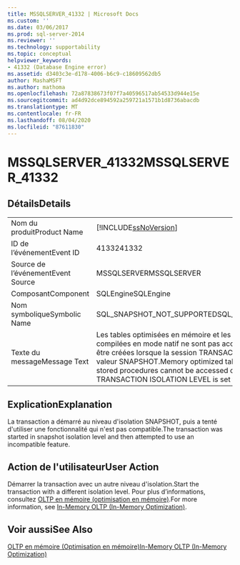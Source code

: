 ```yaml
---
title: MSSQLSERVER_41332 | Microsoft Docs
ms.custom: ''
ms.date: 03/06/2017
ms.prod: sql-server-2014
ms.reviewer: ''
ms.technology: supportability
ms.topic: conceptual
helpviewer_keywords:
- 41332 (Database Engine error)
ms.assetid: d3403c3e-d178-4006-b6c9-c18609562db5
author: MashaMSFT
ms.author: mathoma
ms.openlocfilehash: 72a87838673f07f7a40596517ab54533d944e15e
ms.sourcegitcommit: ad4d92dce894592a259721a1571b1d8736abacdb
ms.translationtype: MT
ms.contentlocale: fr-FR
ms.lasthandoff: 08/04/2020
ms.locfileid: "87611830"
---
```

# <a name="mssqlserver_41332"></a><span data-ttu-id="1ad2a-102">MSSQLSERVER_41332</span><span class="sxs-lookup"><span data-stu-id="1ad2a-102">MSSQLSERVER_41332</span></span>
    
## <a name="details"></a><span data-ttu-id="1ad2a-103">Détails</span><span class="sxs-lookup"><span data-stu-id="1ad2a-103">Details</span></span>  
  
|||  
|-|-|  
|<span data-ttu-id="1ad2a-104">Nom du produit</span><span class="sxs-lookup"><span data-stu-id="1ad2a-104">Product Name</span></span>|[!INCLUDE[ssNoVersion](../../includes/ssnoversion-md.md)]|  
|<span data-ttu-id="1ad2a-105">ID de l’événement</span><span class="sxs-lookup"><span data-stu-id="1ad2a-105">Event ID</span></span>|<span data-ttu-id="1ad2a-106">41332</span><span class="sxs-lookup"><span data-stu-id="1ad2a-106">41332</span></span>|  
|<span data-ttu-id="1ad2a-107">Source de l’événement</span><span class="sxs-lookup"><span data-stu-id="1ad2a-107">Event Source</span></span>|<span data-ttu-id="1ad2a-108">MSSQLSERVER</span><span class="sxs-lookup"><span data-stu-id="1ad2a-108">MSSQLSERVER</span></span>|  
|<span data-ttu-id="1ad2a-109">Composant</span><span class="sxs-lookup"><span data-stu-id="1ad2a-109">Component</span></span>|<span data-ttu-id="1ad2a-110">SQLEngine</span><span class="sxs-lookup"><span data-stu-id="1ad2a-110">SQLEngine</span></span>|  
|<span data-ttu-id="1ad2a-111">Nom symbolique</span><span class="sxs-lookup"><span data-stu-id="1ad2a-111">Symbolic Name</span></span>|<span data-ttu-id="1ad2a-112">SQL_SNAPSHOT_NOT_SUPPORTED</span><span class="sxs-lookup"><span data-stu-id="1ad2a-112">SQL_SNAPSHOT_NOT_SUPPORTED</span></span>|  
|<span data-ttu-id="1ad2a-113">Texte du message</span><span class="sxs-lookup"><span data-stu-id="1ad2a-113">Message Text</span></span>|<span data-ttu-id="1ad2a-114">Les tables optimisées en mémoire et les procédures stockées compilées en mode natif ne sont pas accessibles ou ne peuvent pas être créées lorsque la session TRANSACTION ISOLATION LEVEL a la valeur SNAPSHOT.</span><span class="sxs-lookup"><span data-stu-id="1ad2a-114">Memory optimized tables and natively compiled stored procedures cannot be accessed or created when the session TRANSACTION ISOLATION LEVEL is set to SNAPSHOT.</span></span>|  
  
## <a name="explanation"></a><span data-ttu-id="1ad2a-115">Explication</span><span class="sxs-lookup"><span data-stu-id="1ad2a-115">Explanation</span></span>  
 <span data-ttu-id="1ad2a-116">La transaction a démarré au niveau d'isolation SNAPSHOT, puis a tenté d'utiliser une fonctionnalité qui n'est pas compatible.</span><span class="sxs-lookup"><span data-stu-id="1ad2a-116">The transaction was started in snapshot isolation level and then attempted to use an incompatible feature.</span></span>  
  
## <a name="user-action"></a><span data-ttu-id="1ad2a-117">Action de l'utilisateur</span><span class="sxs-lookup"><span data-stu-id="1ad2a-117">User Action</span></span>  
 <span data-ttu-id="1ad2a-118">Démarrer la transaction avec un autre niveau d'isolation.</span><span class="sxs-lookup"><span data-stu-id="1ad2a-118">Start the transaction with a different isolation level.</span></span> <span data-ttu-id="1ad2a-119">Pour plus d’informations, consultez [OLTP en mémoire &#40;optimisation en mémoire&#41;](../in-memory-oltp/in-memory-oltp-in-memory-optimization.md).</span><span class="sxs-lookup"><span data-stu-id="1ad2a-119">For more information, see [In-Memory OLTP &#40;In-Memory Optimization&#41;](../in-memory-oltp/in-memory-oltp-in-memory-optimization.md).</span></span>  
  
## <a name="see-also"></a><span data-ttu-id="1ad2a-120">Voir aussi</span><span class="sxs-lookup"><span data-stu-id="1ad2a-120">See Also</span></span>  
 [<span data-ttu-id="1ad2a-121">OLTP en mémoire &#40;Optimisation en mémoire&#41;</span><span class="sxs-lookup"><span data-stu-id="1ad2a-121">In-Memory OLTP &#40;In-Memory Optimization&#41;</span></span>](../in-memory-oltp/in-memory-oltp-in-memory-optimization.md)  
  
  
